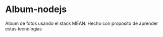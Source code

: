 # Album-nodejs
Album de fotos usando el stack MEAN. Hecho con proposito de aprender estas tecnologias
